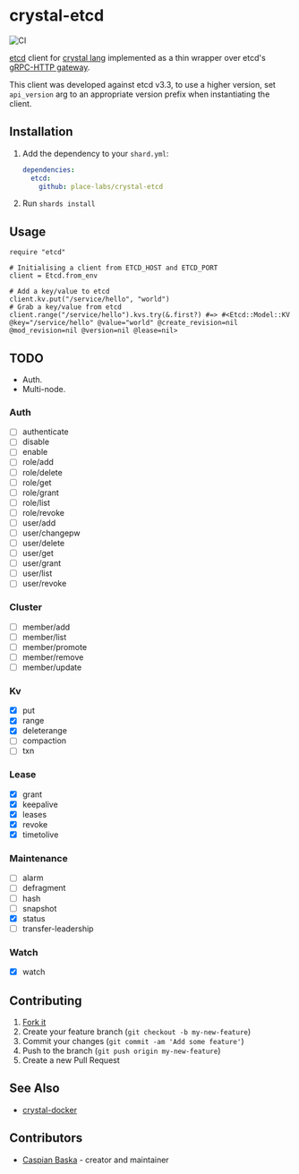 # crystal-etcd

![CI](https://github.com/place-labs/models/workflows/CI/badge.svg)

[etcd](https://www.etcd.io/) client for [crystal lang](https://crystal-lang.org/) implemented as a thin wrapper over etcd's [gRPC-HTTP gateway](https://github.com/etcd-io/etcd/blob/master/Documentation/dev-guide/api_grpc_gateway.md).

This client was developed against etcd v3.3, to use a higher version, set `api_version` arg to an appropriate version prefix when instantiating the client.

## Installation

1. Add the dependency to your `shard.yml`:

   ```yaml
   dependencies:
     etcd:
       github: place-labs/crystal-etcd
   ```

2. Run `shards install`

## Usage

```crystal
require "etcd"

# Initialising a client from ETCD_HOST and ETCD_PORT
client = Etcd.from_env

# Add a key/value to etcd
client.kv.put("/service/hello", "world")
# Grab a key/value from etcd
client.range("/service/hello").kvs.try(&.first?) #=> #<Etcd::Model::KV @key="/service/hello" @value="world" @create_revision=nil  @mod_revision=nil @version=nil @lease=nil>
```

## TODO

- Auth.
- Multi-node.

### Auth

- [ ] authenticate
- [ ] disable
- [ ] enable
- [ ] role/add
- [ ] role/delete
- [ ] role/get
- [ ] role/grant
- [ ] role/list
- [ ] role/revoke
- [ ] user/add
- [ ] user/changepw
- [ ] user/delete
- [ ] user/get
- [ ] user/grant
- [ ] user/list
- [ ] user/revoke

### Cluster

- [ ] member/add
- [ ] member/list
- [ ] member/promote
- [ ] member/remove
- [ ] member/update

### Kv

- [x] put
- [x] range
- [x] deleterange
- [ ] compaction
- [ ] txn

### Lease

- [x] grant
- [x] keepalive
- [x] leases
- [x] revoke
- [x] timetolive

### Maintenance

- [ ] alarm
- [ ] defragment
- [ ] hash
- [ ] snapshot
- [x] status
- [ ] transfer-leadership

### Watch

- [x] watch

## Contributing

1. [Fork it](https://github.com/place-labs/crystal-etcd/fork)
2. Create your feature branch (`git checkout -b my-new-feature`)
3. Commit your changes (`git commit -am 'Add some feature'`)
4. Push to the branch (`git push origin my-new-feature`)
5. Create a new Pull Request

## See Also

- [crystal-docker](https://github.com/place-labs/crystal-docker)

## Contributors

- [Caspian Baska](https://github.com/caspiano) - creator and maintainer
